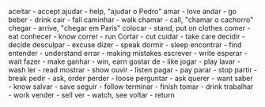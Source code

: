 aceitar - accept
ajudar - help, "ajudar o Pedro"
amar - love
andar - go
beber - drink
cair - fall
caminhar - walk
chamar - call, "chamar o cachorro"
chegar - arrive, "chegar em Paris"
colocar - stand, put on clothes
comer - eat
conhecer - know
correr - run
Cortar - cut
cuidar - take care
decidir - decide
desculpar - excuse
dizer - speak
dormir - sleep
encontrar - find
entender - understand
errar - making mistakes
escrever - write
esperar - wait
fazer - make
ganhar - win, earn
gostar de - like
jogar - play
lavar - wash
ler - read
mostrar - show
ouvir - listen
pagar - pay
parar - stop
partir - break
pedir - ask, order
perder - loose
perguntar - ask
querer - want
saber - know
salvar - save
seguir - follow
terminar - finish
tomar - drink
trabalhar - work
vender - sell
ver - watch, see
voltar - return
